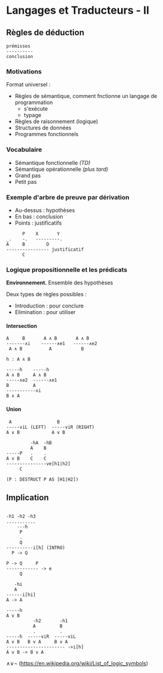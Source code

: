 # Langages et Traducteurs - II

## Règles de déduction

```text
prémisses
----------
conclusion
```

### Motivations

Format universel :

- Règles de sémantique, comment fnctionne un langage de programmation
  - s'exécute
  - typage
- Règles de raisonnement (logique)
- Structures de données
- Programmes fonctionnels

### Vocabulaire

- Sémantique fonctionnelle *(TD)*
- Sémantique opérationnelle *(plus tard)*
- Grand pas
- Petit pas

### Exemple d'arbre de preuve par dérivation

- Au-dessus : hypothèses
- En bas : conclusion
- Points : justificatifs

```text
      P    X       Y
_.    -.   ---------.
A     B        D
---------------- justificatif
      C
```

### Logique propositionnelle et les prédicats

**Environnement.** Ensemble des hypothèses

Deux types de règles possibles :

- Introduction : pour conclure
- Elimination : pour utiliser

#### Intersection

```text
A     B       A ∧ B       A ∧ B
-------∧i    ------∧e1   ------∧e2
 A ∧ B          A           B
```

```text
h : A ∧ B

-----h    -----h
A ∧ B     A ∧ B
-----∧e2  ------∧e1
B         A
-----------∧i
B ∧ A
```

#### Union

```text
 A                 B
-----∨iL (LEFT)  -----∨iR (RIGHT)
A ∨ B            A ∨ B
```

```text
         -hA  -hB
         A    B
-----P   .    .
A v B    C    C
---------------ve[h1|h2]
     C

(P : DESTRUCT P AS [H1|H2])
```

## Implication

```text

-h1 -h2 -h3
...........
    ---h
     P
     .
     Q
----------i[h] (INTRO)
  P -> Q
```

```text
P -> Q     P
------------ -> e
     Q
```

```text
   -hi
   A
------i[hi]
A -> A
```

```text
-----h
A v B
          -h2       -h1
          A         B
          .         .
-----h  -----∨iR  -----∨iL
A ∨ B   B v A     B ∨ A
---------------------- ->i[h]
A v B -> B v A
```






∧∨¬ (https://en.wikipedia.org/wiki/List_of_logic_symbols)
